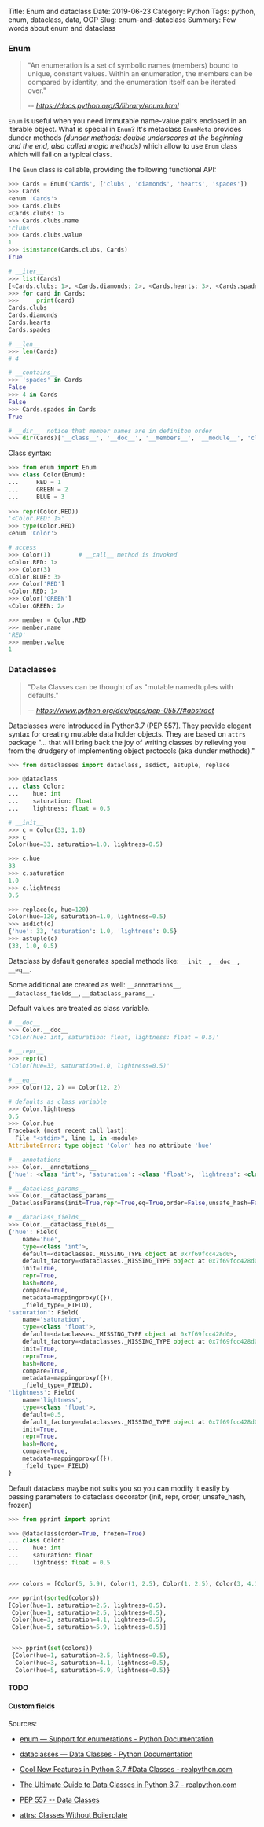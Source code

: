 Title: Enum and dataclass
Date: 2019-06-23
Category: Python
Tags: python, enum, dataclass, data, OOP
Slug: enum-and-dataclass
Summary: Few words about enum and dataclass


### Enum

> "An enumeration is a set of symbolic names (members) bound to unique, constant values. Within an enumeration, the members can be compared by identity, and the enumeration itself can be iterated over."
>
> -- <cite>https://docs.python.org/3/library/enum.html</cite>

`Enum` is useful when you need immutable name-value pairs enclosed in an iterable object.
What is special in `Enum`? It's metaclass `EnumMeta` provides dunder methods *(dunder methods: double underscores at the beginning and the end, also called magic methods)* which allow to use `Enum` class which will fail on a typical class. 

The `Enum` class is callable, providing the following functional API:
```python
>>> Cards = Enum('Cards', ['clubs', 'diamonds', 'hearts', 'spades'])
>>> Cards
<enum 'Cards'>
>>> Cards.clubs                     
<Cards.clubs: 1>
>>> Cards.clubs.name                
'clubs'
>>> Cards.clubs.value               
1
>>> isinstance(Cards.clubs, Cards)
True 
```

```python
# __iter__
>>> list(Cards)                     
[<Cards.clubs: 1>, <Cards.diamonds: 2>, <Cards.hearts: 3>, <Cards.spades: 4>]
>>> for card in Cards:
>>>     print(card)
Cards.clubs
Cards.diamonds
Cards.hearts
Cards.spades

# __len__
>>> len(Cards)
# 4

# __contains__
>>> 'spades' in Cards 
False
>>> 4 in Cards 
False
>>> Cards.spades in Cards 
True

# __dir__  notice that member names are in definiton order
>>> dir(Cards)['__class__', '__doc__', '__members__', '__module__', 'clubs', 'diamonds', 'hearts', 'spades']
```

Class syntax:
```python
>>> from enum import Enum
>>> class Color(Enum):
...     RED = 1
...     GREEN = 2
...     BLUE = 3
    
>>> repr(Color.RED))
'<Color.RED: 1>'
>>> type(Color.RED)          
<enum 'Color'>

# access
>>> Color(1)        # __call__ method is invoked
<Color.RED: 1>
>>> Color(3)
<Color.BLUE: 3>
>>> Color['RED']
<Color.RED: 1>
>>> Color['GREEN']
<Color.GREEN: 2>

>>> member = Color.RED 
>>> member.name                     
'RED'
>>> member.value                    
1
```


### Dataclasses



> "Data Classes can be thought of as "mutable namedtuples with defaults."
>
> -- <cite>https://www.python.org/dev/peps/pep-0557/#abstract</cite>

Dataclasses were introduced in Python3.7 (PEP 557). They provide elegant syntax for creating mutable data holder objects.
They are based on `attrs` package "... that will bring back the joy of writing classes by relieving you from the drudgery of implementing object protocols (aka dunder methods)."


```python
>>> from dataclasses import dataclass, asdict, astuple, replace

>>> @dataclass
... class Color:
...    hue: int
...    saturation: float
...    lightness: float = 0.5

# __init__
>>> c = Color(33, 1.0)
>>> c
Color(hue=33, saturation=1.0, lightness=0.5)

>>> c.hue
33
>>> c.saturation
1.0
>>> c.lightness
0.5

>>> replace(c, hue=120)
Color(hue=120, saturation=1.0, lightness=0.5)
>>> asdict(c)
{'hue': 33, 'saturation': 1.0, 'lightness': 0.5}
>>> astuple(c)
(33, 1.0, 0.5)
```


Dataclass by default generates special methods like:  `__init__`, `__doc__`, `__eq__`.

Some additional are created as well: `__annotations__`, `__dataclass_fields__`, `__dataclass_params__`.

Default values are treated as class variable.

```python
# __doc__
>>> Color.__doc__
'Color(hue: int, saturation: float, lightness: float = 0.5)'

# __repr__
>>> repr(c)
'Color(hue=33, saturation=1.0, lightness=0.5)'

# __eq__
>>> Color(12, 2) == Color(12, 2)

# defaults as class variable
>>> Color.lightness
0.5
>>> Color.hue
Traceback (most recent call last):
  File "<stdin>", line 1, in <module>
AttributeError: type object 'Color' has no attribute 'hue'

# __annotations__
>>> Color.__annotations__
{'hue': <class 'int'>, 'saturation': <class 'float'>, 'lightness': <class 'float'>}

# __dataclass_params__
>>> Color.__dataclass_params__
_DataclassParams(init=True,repr=True,eq=True,order=False,unsafe_hash=False,frozen=False)

# __dataclass_fields__
>>> Color.__dataclass_fields__
{'hue': Field(
    name='hue',
    type=<class 'int'>,
    default=<dataclasses._MISSING_TYPE object at 0x7f69fcc428d0>,
    default_factory=<dataclasses._MISSING_TYPE object at 0x7f69fcc428d0>,
    init=True,
    repr=True,
    hash=None,
    compare=True,
    metadata=mappingproxy({}),
    _field_type=_FIELD),
'saturation': Field(
    name='saturation',
    type=<class 'float'>,
    default=<dataclasses._MISSING_TYPE object at 0x7f69fcc428d0>,
    default_factory=<dataclasses._MISSING_TYPE object at 0x7f69fcc428d0>,
    init=True,
    repr=True,
    hash=None,
    compare=True,
    metadata=mappingproxy({}),
    _field_type=_FIELD),
'lightness': Field(
    name='lightness',
    type=<class 'float'>,
    default=0.5,
    default_factory=<dataclasses._MISSING_TYPE object at 0x7f69fcc428d0>,
    init=True,
    repr=True,
    hash=None,
    compare=True,
    metadata=mappingproxy({}),
    _field_type=_FIELD)
}
```

Default dataclass maybe not suits you so you can modify it easily by passing parameters to dataclass decorator (init, repr, order, unsafe_hash, frozen)

```python
>>> from pprint import pprint

>>> @dataclass(order=True, frozen=True)
... class Color:
...    hue: int
...    saturation: float
...    lightness: float = 0.5


>>> colors = [Color(5, 5.9), Color(1, 2.5), Color(1, 2.5), Color(3, 4.1)]

>>> pprint(sorted(colors))
[Color(hue=1, saturation=2.5, lightness=0.5),
 Color(hue=1, saturation=2.5, lightness=0.5),
 Color(hue=3, saturation=4.1, lightness=0.5),
 Color(hue=5, saturation=5.9, lightness=0.5)]


 >>> pprint(set(colors))
 {Color(hue=1, saturation=2.5, lightness=0.5),
  Color(hue=3, saturation=4.1, lightness=0.5),
  Color(hue=5, saturation=5.9, lightness=0.5)}
```

#### TODO
#### Custom fields

Sources:

* [enum — Support for enumerations - Python Documentation](https://docs.python.org/3/library/enum.html)

* [dataclasses — Data Classes - Python Documentation](https://docs.python.org/3/library/dataclasses.html)

* [Cool New Features in Python 3.7 #Data Classes - realpython.com](https://realpython.com/python37-new-features/#data-classes)

* [The Ultimate Guide to Data Classes in Python 3.7 - realpython.com](https://realpython.com/python-data-classes/)

* [PEP 557 -- Data Classes](https://www.python.org/dev/peps/pep-0557/)

* [attrs: Classes Without Boilerplate](https://github.com/python-attrs/attrs)

